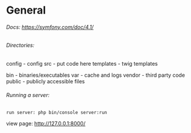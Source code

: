 # General

###### Docs: https://symfony.com/doc/4.1/

###### Directories:
config - config
src - put code here
templates - twig templates

bin - binaries/executables
var - cache and logs
vendor - third party code
public - publicly accessible files

###### Running a server:
```
run server: php bin/console server:run
```
view page: http://127.0.0.1:8000/